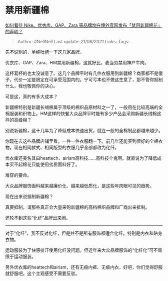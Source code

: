 # 禁用新疆棉
[如何看待 Nike、优衣库、GAP、Zara 等品牌均在境外官网发布「禁用新疆棉花」的声明？](https://www.zhihu.com/question/451069593/answer/1798261782)

> Author: #NellNell 
> Last update: *21/08/2021* 
> Links:
> Tags: 

先不说别的，单纯吐槽一下这几家品牌。

优衣库、GAP、Zara、HM禁用新疆棉，这就好比，麦当劳禁用神户牛肉。

这杯葛杯的也太没诚意了。这几个品牌平时有几件衣服用到新疆棉？商家都不是傻子，代价一定是限定在可承受范围内的。宁可亏本也不做这生意了，那不管你抵制什么，我也敬佩你的决心。

可是这，真的有多大成本？

新疆棉特别是新疆长绒棉属于顶级的棉织品原材料之一了，一般用在比较高端的全棉服装和织物上。HM这样的快餐大众品牌平时能有多少产品会采购新疆长绒棉这样的高级棉？

别说新疆棉，这十几年为了降低成本快速出货，就连一般的全棉制品都越来越少。

你现在去这些品牌店铺里看，一件一件衣服翻一下。前几年还能买到很好的全棉衣物，现在相同款式、相同版型的衣服几乎全部都改为化纤。

优衣库还美名其曰heattech、airism高科技……高科技个鬼啊。就直说为了降低成本买不起棉花只能使用劣质面料好了。

难穿的要命。

大众品牌服饰面料越来越廉价化、越来越低质化，是这些年肉眼可见的趋势。

现在出来说抵制新疆棉？

真要抵制，请那些真正会大量采购新疆棉的高档棉织品牌和厂商出来抵制。

还轮不到这些“化纤”品牌出来闹。

---

对于“化纤”，我不反对化纤，但是并不是所有服饰都适合化纤。特别是内衣和贴身衣物。

运动服装为了快感排汗使用化纤没问题。但近年来大众品牌服饰的“化纤化”可不局限于运动服装。

另外优衣库的heattech和airism，还有无痕内裤、无痕内衣，好吧，你们觉得舒服就舒服吧。这个主观感受不需要反驳。